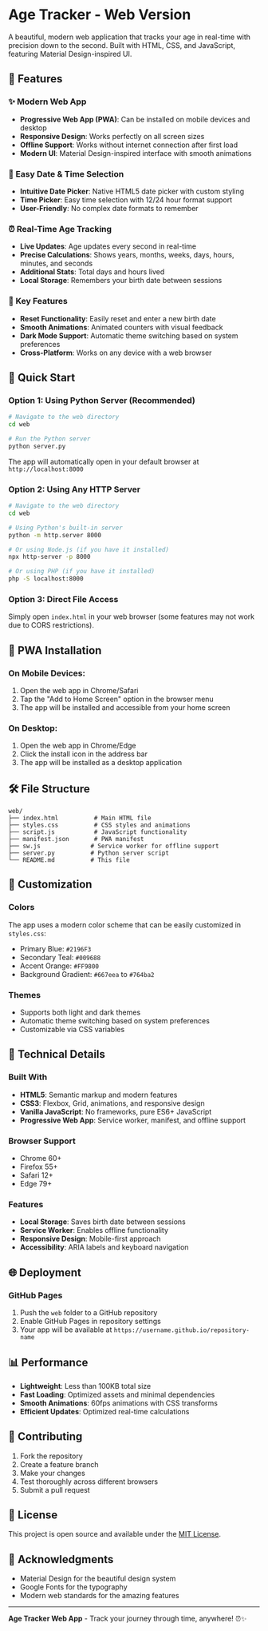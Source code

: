 # Age Tracker - Web Version

A beautiful, modern web application that tracks your age in real-time with precision down to the second. Built with HTML, CSS, and JavaScript, featuring Material Design-inspired UI.

## 🌟 Features

### ✨ Modern Web App
- **Progressive Web App (PWA)**: Can be installed on mobile devices and desktop
- **Responsive Design**: Works perfectly on all screen sizes
- **Offline Support**: Works without internet connection after first load
- **Modern UI**: Material Design-inspired interface with smooth animations

### 📅 Easy Date & Time Selection
- **Intuitive Date Picker**: Native HTML5 date picker with custom styling
- **Time Picker**: Easy time selection with 12/24 hour format support
- **User-Friendly**: No complex date formats to remember

### ⏰ Real-Time Age Tracking
- **Live Updates**: Age updates every second in real-time
- **Precise Calculations**: Shows years, months, weeks, days, hours, minutes, and seconds
- **Additional Stats**: Total days and hours lived
- **Local Storage**: Remembers your birth date between sessions

### 🎯 Key Features
- **Reset Functionality**: Easily reset and enter a new birth date
- **Smooth Animations**: Animated counters with visual feedback
- **Dark Mode Support**: Automatic theme switching based on system preferences
- **Cross-Platform**: Works on any device with a web browser

## 🚀 Quick Start

### Option 1: Using Python Server (Recommended)
```bash
# Navigate to the web directory
cd web

# Run the Python server
python server.py
```

The app will automatically open in your default browser at `http://localhost:8000`

### Option 2: Using Any HTTP Server
```bash
# Navigate to the web directory
cd web

# Using Python's built-in server
python -m http.server 8000

# Or using Node.js (if you have it installed)
npx http-server -p 8000

# Or using PHP (if you have it installed)
php -S localhost:8000
```

### Option 3: Direct File Access
Simply open `index.html` in your web browser (some features may not work due to CORS restrictions).

## 📱 PWA Installation

### On Mobile Devices:
1. Open the web app in Chrome/Safari
2. Tap the "Add to Home Screen" option in the browser menu
3. The app will be installed and accessible from your home screen

### On Desktop:
1. Open the web app in Chrome/Edge
2. Click the install icon in the address bar
3. The app will be installed as a desktop application

## 🛠️ File Structure

```
web/
├── index.html          # Main HTML file
├── styles.css          # CSS styles and animations
├── script.js           # JavaScript functionality
├── manifest.json       # PWA manifest
├── sw.js              # Service worker for offline support
├── server.py          # Python server script
└── README.md          # This file
```

## 🎨 Customization

### Colors
The app uses a modern color scheme that can be easily customized in `styles.css`:
- Primary Blue: `#2196F3`
- Secondary Teal: `#009688`
- Accent Orange: `#FF9800`
- Background Gradient: `#667eea` to `#764ba2`

### Themes
- Supports both light and dark themes
- Automatic theme switching based on system preferences
- Customizable via CSS variables

## 🔧 Technical Details

### Built With
- **HTML5**: Semantic markup and modern features
- **CSS3**: Flexbox, Grid, animations, and responsive design
- **Vanilla JavaScript**: No frameworks, pure ES6+ JavaScript
- **Progressive Web App**: Service worker, manifest, and offline support

### Browser Support
- Chrome 60+
- Firefox 55+
- Safari 12+
- Edge 79+

### Features
- **Local Storage**: Saves birth date between sessions
- **Service Worker**: Enables offline functionality
- **Responsive Design**: Mobile-first approach
- **Accessibility**: ARIA labels and keyboard navigation

## 🌐 Deployment

### GitHub Pages
1. Push the `web` folder to a GitHub repository
2. Enable GitHub Pages in repository settings
3. Your app will be available at `https://username.github.io/repository-name`

## 📊 Performance

- **Lightweight**: Less than 100KB total size
- **Fast Loading**: Optimized assets and minimal dependencies
- **Smooth Animations**: 60fps animations with CSS transforms
- **Efficient Updates**: Optimized real-time calculations

## 🤝 Contributing

1. Fork the repository
2. Create a feature branch
3. Make your changes
4. Test thoroughly across different browsers
5. Submit a pull request

## 📄 License

This project is open source and available under the [MIT License](../LICENSE).

## 🙏 Acknowledgments

- Material Design for the beautiful design system
- Google Fonts for the typography
- Modern web standards for the amazing features

---

**Age Tracker Web App** - Track your journey through time, anywhere! ⏰✨ 
